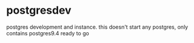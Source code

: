 # postgresdev
postgres development and instance. this doesn't start any postgres, only contains postgres9.4 ready to go
